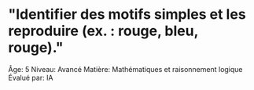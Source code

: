 # "Identifier des motifs simples et les reproduire (ex. : rouge, bleu, rouge)."

Âge: 5
Niveau: Avancé
Matière: Mathématiques et raisonnement logique
Évalué par: IA
